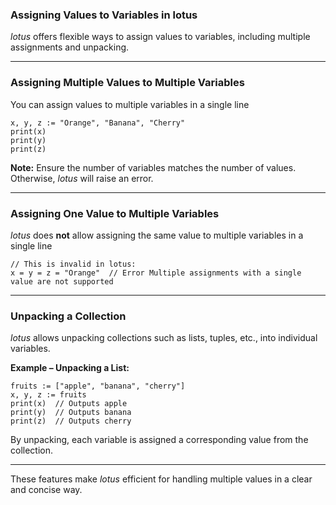 ### Assigning Values to Variables in lotus  
*lotus* offers flexible ways to assign values to variables, including multiple assignments and unpacking.  

---

### Assigning Multiple Values to Multiple Variables  
You can assign values to multiple variables in a single line  
```lotus
x, y, z := "Orange", "Banana", "Cherry"
print(x)
print(y)
print(z)
```

**Note:** Ensure the number of variables matches the number of values. Otherwise, *lotus* will raise an error.  

---

### Assigning One Value to Multiple Variables  

*lotus* does **not** allow assigning the same value to multiple variables in a single line  
```lotus
// This is invalid in lotus:
x = y = z = "Orange"  // Error Multiple assignments with a single value are not supported
```

---

### Unpacking a Collection  
*lotus* allows unpacking collections such as lists, tuples, etc., into individual variables.  

**Example – Unpacking a List:**  
```lotus
fruits := ["apple", "banana", "cherry"]
x, y, z := fruits
print(x)  // Outputs apple
print(y)  // Outputs banana
print(z)  // Outputs cherry
```

By unpacking, each variable is assigned a corresponding value from the collection.  

--- 

These features make *lotus* efficient for handling multiple values in a clear and concise way.